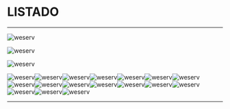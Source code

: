 # LISTADO
-----------
![weserv](https://images.weserv.nl/?url=193.144.34.193/iipsrv/iipsrv.fcgi%3Ffif=/mnt/scratch/pyrtif/bc_SANT_201106-D/20110624_033.pyr.tif%26CNT=1.1%26WID=150%26CVT=jpeg)

![weserv](https://images.weserv.nl/?url=https://193.144.34.193/iipsrv/iipsrv.fcgi%3Ffif=/mnt/scratch/pyrtif/bc_SANT_201603_AHIM_20_2015_C/20160316_046.pyr.tif%26CNT=1.1%26WID=150%26CVT=jpeg)

![weserv](https://images.weserv.nl/?url=http://193.144.34.193/iipsrv/iipsrv.fcgi%3Ffif=/mnt/scratch/pyrtif/bc_SANT_201104-G/20110427_017.pyr.tif%26CNT=1.1%26WID=150%26CVT=jpeg)

![weserv](https://images.weserv.nl/?url=http://193.144.34.193/iipsrv/iipsrv.fcgi%3Ffif=/mnt/scratch/pyrtif/bc_SANT_201602_AHIM_20_2015_B/20160202_062.pyr.tif%26CNT=1.1%26WID=150%26CVT=jpeg)![weserv](https://images.weserv.nl/?url=http://193.144.34.193/iipsrv/iipsrv.fcgi%3Ffif=/mnt/scratch/pyrtif/bc_SANT_201107-J/20110726_043.pyr.tif%26CNT=1.1%26WID=150%26CVT=jpeg)![weserv](https://images.weserv.nl/?url=http://193.144.34.193/iipsrv/iipsrv.fcgi%3Ffif=/mnt/scratch/pyrtif/bc_SANT_201104-B/20110407_005.pyr.tif%26CNT=1.1%26WID=150%26CVT=jpeg)![weserv](https://images.weserv.nl/?url=http://193.144.34.193/iipsrv/iipsrv.fcgi%3Ffif=/mnt/scratch/pyrtif/bc_SANT_201502_AHIM_16_2011/20150224_053.pyr.tif%26CNT=1.1%26WID=150%26CVT=jpeg)![weserv](https://images.weserv.nl/?url=http://193.144.34.193/iipsrv/iipsrv.fcgi%3Ffif=/mnt/scratch/pyrtif/bc_SANT_201104-D/20110420_044.pyr.tif%26CNT=1.1%26WID=150%26CVT=jpeg)![weserv](https://images.weserv.nl/?url=http://193.144.34.193/iipsrv/iipsrv.fcgi%3Ffif=/mnt/scratch/pyrtif/bc_SANT_201106-B/20110623_011.pyr.tif%26CNT=1.1%26WID=150%26CVT=jpeg)![weserv](https://images.weserv.nl/?url=http://193.144.34.193/iipsrv/iipsrv.fcgi%3Ffif=/mnt/scratch/pyrtif/bc_SANT_201104-B/20110407_014.pyr.tif%26CNT=1.1%26WID=150%26CVT=jpeg)![weserv](https://images.weserv.nl/?url=http://193.144.34.193/iipsrv/iipsrv.fcgi%3Ffif=/mnt/scratch/pyrtif/bc_SANT_201104-D/20110425_006.pyr.tif%26CNT=1.1%26WID=150%26CVT=jpeg)![weserv](https://images.weserv.nl/?url=http://193.144.34.193/iipsrv/iipsrv.fcgi%3Ffif=/mnt/scratch/pyrtif/bc_SANT_201607-12/20160721_007.pyr.tif%26CNT=1.1%26WID=150%26CVT=jpeg)![weserv](https://images.weserv.nl/?url=http://193.144.34.193/iipsrv/iipsrv.fcgi%3Ffif=/mnt/scratch/pyrtif/bc_SANT_201107-E/20110718_065.pyr.tif%26CNT=1.1%26WID=150%26CVT=jpeg)![weserv](https://images.weserv.nl/?url=http://193.144.34.193/iipsrv/iipsrv.fcgi%3Ffif=/mnt/scratch/pyrtif/bc_SANT_201104-C/20110407_044.pyr.tif%26CNT=1.1%26WID=150%26CVT=jpeg)![weserv](https://images.weserv.nl/?url=http://193.144.34.193/iipsrv/iipsrv.fcgi%3Ffif=/mnt/scratch/pyrtif/bc_SANT_201911_AHIM_23_2018_B/20191112_109.pyr.tif%26CNT=1.1%26WID=150%26CVT=jpeg)![weserv](https://images.weserv.nl/?url=http://193.144.34.193/iipsrv/iipsrv.fcgi%3Ffif=/mnt/scratch/pyrtif/bc_SANT_201107-L/20110727_048.pyr.tif%26CNT=1.1%26WID=150%26CVT=jpeg)![weserv](https://images.weserv.nl/?url=http://193.144.34.193/iipsrv/iipsrv.fcgi%3Ffif=/mnt/scratch/pyrtif/bc_SANT_201407_AHIM_18_2013/201407_075.pyr.tif%26CNT=1.1%26WID=150%26CVT=jpeg)![weserv](https://images.weserv.nl/?url=http://193.144.34.193/iipsrv/iipsrv.fcgi%3Ffif=/mnt/scratch/pyrtif/bc_SANT_201104-F/20110425_093.pyr.tif%26CNT=1.1%26WID=150%26CVT=jpeg)![weserv](https://images.weserv.nl/?url=http://193.144.34.193/iipsrv/iipsrv.fcgi%3Ffif=/mnt/scratch/pyrtif/bc_SANT_201802_B/20180216_056.pyr.tif%26CNT=1.1%26WID=150%26CVT=jpeg)![weserv](https://images.weserv.nl/?url=http://193.144.34.193/iipsrv/iipsrv.fcgi%3Ffif=/mnt/scratch/pyrtif/bc_SANT_201104-G/20110426_062.pyr.tif%26CNT=1.1%26WID=150%26CVT=jpeg)

-----------
